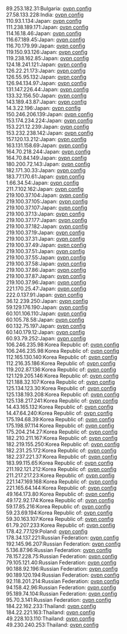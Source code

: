 89.253.182.31:Bulgaria: [ovpn config](vpn/89_253_182_31.ovpn)  
27.58.133.228:India: [ovpn config](vpn/27_58_133_228.ovpn)  
110.93.1.134:Japan: [ovpn config](vpn/110_93_1_134.ovpn)  
111.238.189.171:Japan: [ovpn config](vpn/111_238_189_171.ovpn)  
114.16.18.46:Japan: [ovpn config](vpn/114_16_18_46.ovpn)  
116.67.189.45:Japan: [ovpn config](vpn/116_67_189_45.ovpn)  
116.70.179.99:Japan: [ovpn config](vpn/116_70_179_99.ovpn)  
119.150.93.126:Japan: [ovpn config](vpn/119_150_93_126.ovpn)  
119.238.162.85:Japan: [ovpn config](vpn/119_238_162_85.ovpn)  
124.18.241.121:Japan: [ovpn config](vpn/124_18_241_121.ovpn)  
126.22.21.173:Japan: [ovpn config](vpn/126_22_21_173.ovpn)  
126.55.95.132:Japan: [ovpn config](vpn/126_55_95_132.ovpn)  
126.94.134.97:Japan: [ovpn config](vpn/126_94_134_97.ovpn)  
131.147.226.44:Japan: [ovpn config](vpn/131_147_226_44.ovpn)  
133.32.156.50:Japan: [ovpn config](vpn/133_32_156_50.ovpn)  
143.189.43.87:Japan: [ovpn config](vpn/143_189_43_87.ovpn)  
14.3.22.196:Japan: [ovpn config](vpn/14_3_22_196.ovpn)  
150.246.206.139:Japan: [ovpn config](vpn/150_246_206_139.ovpn)  
153.174.234.224:Japan: [ovpn config](vpn/153_174_234_224.ovpn)  
153.221.12.239:Japan: [ovpn config](vpn/153_221_12_239.ovpn)  
153.232.238.142:Japan: [ovpn config](vpn/153_232_238_142.ovpn)  
157.120.13.212:Japan: [ovpn config](vpn/157_120_13_212.ovpn)  
163.131.158.69:Japan: [ovpn config](vpn/163_131_158_69.ovpn)  
164.70.218.244:Japan: [ovpn config](vpn/164_70_218_244.ovpn)  
164.70.84.149:Japan: [ovpn config](vpn/164_70_84_149.ovpn)  
180.200.72.143:Japan: [ovpn config](vpn/180_200_72_143.ovpn)  
182.171.30.33:Japan: [ovpn config](vpn/182_171_30_33.ovpn)  
183.77.170.61:Japan: [ovpn config](vpn/183_77_170_61.ovpn)  
1.66.34.54:Japan: [ovpn config](vpn/1_66_34_54.ovpn)  
211.7.102.162:Japan: [ovpn config](vpn/211_7_102_162.ovpn)  
219.100.37.104:Japan: [ovpn config](vpn/219_100_37_104.ovpn)  
219.100.37.105:Japan: [ovpn config](vpn/219_100_37_105.ovpn)  
219.100.37.107:Japan: [ovpn config](vpn/219_100_37_107.ovpn)  
219.100.37.13:Japan: [ovpn config](vpn/219_100_37_13.ovpn)  
219.100.37.177:Japan: [ovpn config](vpn/219_100_37_177.ovpn)  
219.100.37.182:Japan: [ovpn config](vpn/219_100_37_182.ovpn)  
219.100.37.19:Japan: [ovpn config](vpn/219_100_37_19.ovpn)  
219.100.37.31:Japan: [ovpn config](vpn/219_100_37_31.ovpn)  
219.100.37.49:Japan: [ovpn config](vpn/219_100_37_49.ovpn)  
219.100.37.51:Japan: [ovpn config](vpn/219_100_37_51.ovpn)  
219.100.37.55:Japan: [ovpn config](vpn/219_100_37_55.ovpn)  
219.100.37.58:Japan: [ovpn config](vpn/219_100_37_58.ovpn)  
219.100.37.86:Japan: [ovpn config](vpn/219_100_37_86.ovpn)  
219.100.37.87:Japan: [ovpn config](vpn/219_100_37_87.ovpn)  
219.100.37.96:Japan: [ovpn config](vpn/219_100_37_96.ovpn)  
221.170.25.47:Japan: [ovpn config](vpn/221_170_25_47.ovpn)  
222.0.137.91:Japan: [ovpn config](vpn/222_0_137_91.ovpn)  
36.12.239.250:Japan: [ovpn config](vpn/36_12_239_250.ovpn)  
59.129.176.190:Japan: [ovpn config](vpn/59_129_176_190.ovpn)  
60.101.106.110:Japan: [ovpn config](vpn/60_101_106_110.ovpn)  
60.105.78.58:Japan: [ovpn config](vpn/60_105_78_58.ovpn)  
60.132.75.197:Japan: [ovpn config](vpn/60_132_75_197.ovpn)  
60.140.179.12:Japan: [ovpn config](vpn/60_140_179_12.ovpn)  
60.93.79.252:Japan: [ovpn config](vpn/60_93_79_252.ovpn)  
106.246.235.98:Korea Republic of: [ovpn config](vpn/106_246_235_98.ovpn)  
106.246.235.98:Korea Republic of: [ovpn config](vpn/106_246_235_98.ovpn)  
112.165.130.140:Korea Republic of: [ovpn config](vpn/112_165_130_140.ovpn)  
112.216.35.186:Korea Republic of: [ovpn config](vpn/112_216_35_186.ovpn)  
119.202.87.136:Korea Republic of: [ovpn config](vpn/119_202_87_136.ovpn)  
121.129.205.146:Korea Republic of: [ovpn config](vpn/121_129_205_146.ovpn)  
121.188.32.107:Korea Republic of: [ovpn config](vpn/121_188_32_107.ovpn)  
125.134.123.30:Korea Republic of: [ovpn config](vpn/125_134_123_30.ovpn)  
125.138.193.208:Korea Republic of: [ovpn config](vpn/125_138_193_208.ovpn)  
125.138.217.241:Korea Republic of: [ovpn config](vpn/125_138_217_241.ovpn)  
14.43.165.132:Korea Republic of: [ovpn config](vpn/14_43_165_132.ovpn)  
14.47.64.240:Korea Republic of: [ovpn config](vpn/14_47_64_240.ovpn)  
175.194.68.39:Korea Republic of: [ovpn config](vpn/175_194_68_39.ovpn)  
175.198.97.114:Korea Republic of: [ovpn config](vpn/175_198_97_114.ovpn)  
175.204.214.27:Korea Republic of: [ovpn config](vpn/175_204_214_27.ovpn)  
182.210.211.167:Korea Republic of: [ovpn config](vpn/182_210_211_167.ovpn)  
182.219.155.250:Korea Republic of: [ovpn config](vpn/182_219_155_250.ovpn)  
182.231.25.172:Korea Republic of: [ovpn config](vpn/182_231_25_172.ovpn)  
182.237.221.37:Korea Republic of: [ovpn config](vpn/182_237_221_37.ovpn)  
183.99.115.65:Korea Republic of: [ovpn config](vpn/183_99_115_65.ovpn)  
211.192.121.212:Korea Republic of: [ovpn config](vpn/211_192_121_212.ovpn)  
211.217.217.23:Korea Republic of: [ovpn config](vpn/211_217_217_23.ovpn)  
221.147.169.168:Korea Republic of: [ovpn config](vpn/221_147_169_168.ovpn)  
221.165.64.144:Korea Republic of: [ovpn config](vpn/221_165_64_144.ovpn)  
49.164.173.80:Korea Republic of: [ovpn config](vpn/49_164_173_80.ovpn)  
49.172.92.174:Korea Republic of: [ovpn config](vpn/49_172_92_174.ovpn)  
59.17.85.216:Korea Republic of: [ovpn config](vpn/59_17_85_216.ovpn)  
59.23.69.194:Korea Republic of: [ovpn config](vpn/59_23_69_194.ovpn)  
59.30.163.107:Korea Republic of: [ovpn config](vpn/59_30_163_107.ovpn)  
61.79.207.233:Korea Republic of: [ovpn config](vpn/61_79_207_233.ovpn)  
178.42.77.129:Poland: [ovpn config](vpn/178_42_77_129.ovpn)  
178.34.137.221:Russian Federation: [ovpn config](vpn/178_34_137_221.ovpn)  
192.145.96.207:Russian Federation: [ovpn config](vpn/192_145_96_207.ovpn)  
5.136.87.96:Russian Federation: [ovpn config](vpn/5_136_87_96.ovpn)  
78.157.228.75:Russian Federation: [ovpn config](vpn/78_157_228_75.ovpn)  
79.105.121.40:Russian Federation: [ovpn config](vpn/79_105_121_40.ovpn)  
90.188.92.196:Russian Federation: [ovpn config](vpn/90_188_92_196.ovpn)  
90.189.120.194:Russian Federation: [ovpn config](vpn/90_189_120_194.ovpn)  
92.118.201.214:Russian Federation: [ovpn config](vpn/92_118_201_214.ovpn)  
94.158.42.96:Russian Federation: [ovpn config](vpn/94_158_42_96.ovpn)  
95.189.74.104:Russian Federation: [ovpn config](vpn/95_189_74_104.ovpn)  
95.70.3.141:Russian Federation: [ovpn config](vpn/95_70_3_141.ovpn)  
184.22.162.233:Thailand: [ovpn config](vpn/184_22_162_233.ovpn)  
184.22.221.163:Thailand: [ovpn config](vpn/184_22_221_163.ovpn)  
49.228.103.110:Thailand: [ovpn config](vpn/49_228_103_110.ovpn)  
49.230.240.253:Thailand: [ovpn config](vpn/49_230_240_253.ovpn)  
